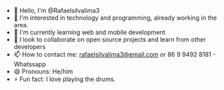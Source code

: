 - 👋 Hello, I'm @Rafaelsilvalima3
- 👀 I'm interested in technology and programming, already working in the area.
- 🌱 I'm currently learning web and mobile development
- 💞️ I look to collaborate on open source projects and learn from other developers
- 📫 How to contact me: rafaelsilvalima3@email.com or 86 9 9492 8181 - Whatssapp
- 😄 Pronouns: He/him
- ⚡ Fun fact: I love playing the drums.

<!---
Rafaelsilvalima3/Rafaelsilvalima3 is a ✨ special ✨ repository because its `README.md` (this file) appears on your GitHub profile.
You can click the Preview link to take a look at your changes.
--->
